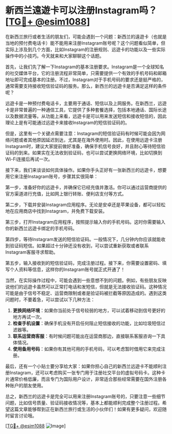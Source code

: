 # 新西兰遠遊卡可以注册Instagram吗？[[TG💪+ @esim1088](https://t.me/s/esim1088)]

在新西兰旅行或者生活的朋友们，可能会遇到一个问题：新西兰的遠遊卡（也就是当地的预付费电话卡）能不能用来注册Instagram账号呢？这个问题看似简单，但实际上涉及到几个方面，比如Instagram的注册规则、远遊卡的功能以及一些实际操作中的小技巧。今天就来和大家聊聊这个话题。

首先，让我们先了解一下Instagram的基本注册要求。Instagram是一个全球知名的社交媒体平台，它的注册流程非常简单，只需要提供一个有效的手机号码和邮箱地址即可完成基本的注册。不过，Instagram对于手机号码的要求还是挺严格的，通常需要支持接收短信验证码的服务。那么，新西兰的远遊卡是否满足这样的条件呢？

远遊卡是一种预付费电话卡，主要用于通话、短信以及上网服务。在新西兰，远遊卡是非常普遍的一种通信工具，它提供了多种套餐选择，包括本地通话、国际长途以及数据流量等。从功能上来看，远遊卡是可以用来发送短信和接收短信的，因此理论上是有可能通过远遊卡来接收Instagram的短信验证码的。

但是，这里有一个关键点需要注意：Instagram的短信验证码有时候可能会因为网络问题或者其他原因延迟到达，尤其是在海外使用时。因此，在使用远遊卡注册Instagram时，建议大家提前做好准备，确保手机信号良好，并且耐心等待短信验证码的到来。如果实在无法收到验证码，也可以尝试更换网络环境，比如切换到Wi-Fi连接后再试一次。

接下来，我们来谈谈如何具体操作。如果你手头正好有一张新西兰的远遊卡，想要用它来注册Instagram账号，步骤其实很简单：

第一步，准备好你的远遊卡，并确保它已经充值并激活。你可以通过运营商提供的官方渠道进行充值，比如网上银行转账、便利店支付等方式。

第二步，下载并安装Instagram应用程序。无论是安卓还是苹果设备，都可以轻松地在应用商店中找到Instagram，并免费下载安装。

第三步，打开Instagram应用程序，按照提示输入你的手机号码。这时你需要输入你的新西兰远遊卡绑定的手机号码。

第四步，等待Instagram发送的短信验证码。一般情况下，几分钟内你应该就能收到验证码短信。如果超过十分钟还没有收到，可以尝试重新获取或者联系Instagram客服寻求帮助。

第五步，输入接收到的短信验证码，完成注册过程。接下来，你需要设置密码、填写个人资料等信息，这样你的Instagram账号就正式开通了！

当然，在实际操作过程中，可能会遇到一些意想不到的问题。例如，有些朋友反映说他们的远遊卡虽然可以正常打电话和发短信，但就是无法接收验证码。这种情况可能是由于信号不稳定、运营商限制或者是验证码被拦截等原因造成的。遇到这类问题时，不要着急，可以尝试以下几种方法：

1. **更换网络环境**：如果你当前处于信号较弱的地方，可以试着移动到信号更好的地方再试一次。
2. **检查手机设置**：确保手机没有开启任何阻止短信接收的功能，比如垃圾短信过滤器等。
3. **联系运营商客服**：有时候问题可能出在运营商那边，直接联系客服咨询一下具体情况。
4. **使用备用号码**：如果你有其他可用的手机号码，可以考虑暂时借用它来完成注册。

最后，还有一个小贴士要分享给大家：如果你担心自己的新西兰远遊卡不能顺利注册Instagram，还可以考虑购买一张专门用于注册社交平台的虚拟号码卡。这种卡片通常价格低廉，而且专门为国际用户设计，非常适合那些经常需要在国外注册各种账户的朋友使用。

总之，新西兰的远遊卡是完全可以用来注册Instagram账号的，只要注意一些细节问题，比如信号质量、验证码接收情况等，基本上都能顺利完成整个注册过程。希望这篇文章能够帮到正在新西兰旅行或生活的小伙伴们！如果有更多疑问，欢迎随时留言讨论哦。

[[TG💪+ @esim1088](https://t.me/s/esim1088) ![Image](https://i.postimg.cc/4NQfJmqS/Snipaste-2025-05-13-00-14-12.png)]